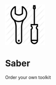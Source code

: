 ![](https://github.com/winys/Saber/blob/master/app/src/assets/logo.png)
# Saber

Order your own toolkit
